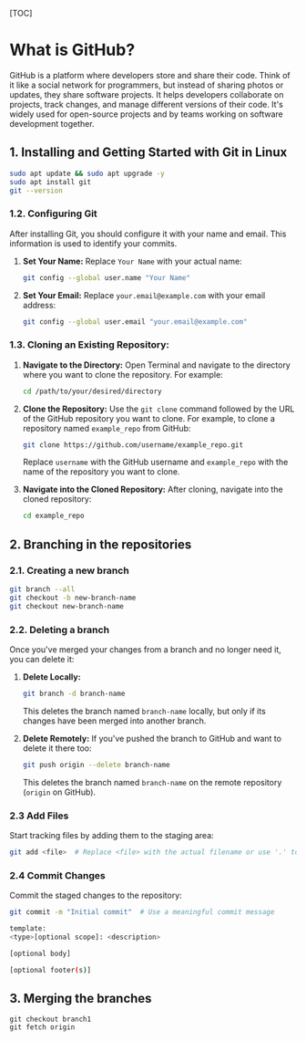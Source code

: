 [TOC]

# What is GitHub?

GitHub is a platform where developers store and share their code. Think of it like a social network for programmers, but instead of sharing photos or updates, they share software projects. It helps developers collaborate on projects, track changes, and manage different versions of their code. It's widely used for open-source projects and by teams working on software development together.

## 1. Installing and Getting Started with Git in Linux

```bash
sudo apt update && sudo apt upgrade -y
sudo apt install git
git --version
```

### 1.2. Configuring Git

After installing Git, you should configure it with your name and email. This information is used to identify your commits.

1. **Set Your Name:** Replace `Your Name` with your actual name:

   ```bash
   git config --global user.name "Your Name"
   ```
   
2. **Set Your Email:** Replace `your.email@example.com` with your email address:

   ```bash
   git config --global user.email "your.email@example.com"
   ```

### 1.3. Cloning an Existing Repository:

1. **Navigate to the Directory:** Open Terminal and navigate to the directory where you want to clone the repository. For example:

   ```bash
   cd /path/to/your/desired/directory
   ```

2. **Clone the Repository:** Use the `git clone` command followed by the URL of the GitHub repository you want to clone. For example, to clone a repository named `example_repo` from GitHub:

   ```bash
   git clone https://github.com/username/example_repo.git
   ```

   Replace `username` with the GitHub username and `example_repo` with the name of the repository you want to clone.

3. **Navigate into the Cloned Repository:** After cloning, navigate into the cloned repository:

   ```bash
   cd example_repo
   ```



## 2. Branching in the repositories
### 2.1. Creating a new branch

   ```bash
   git branch --all
   git checkout -b new-branch-name
   git checkout new-branch-name
   ```

### 2.2. Deleting a branch

Once you've merged your changes from a branch and no longer need it, you can delete it:

   1. **Delete Locally:**

      ```bash
      git branch -d branch-name
      ```

      This deletes the branch named `branch-name` locally, but only if its changes have been merged into another branch.

   2. **Delete Remotely:** If you've pushed the branch to GitHub and want to delete it there too:

      ```bash
      git push origin --delete branch-name
      ```

      This deletes the branch named `branch-name` on the remote repository (`origin` on GitHub).

### 2.3 Add Files

Start tracking files by adding them to the staging area:

   ```bash
   git add <file>  # Replace <file> with the actual filename or use '.' to add all files
   ```

### 2.4 Commit Changes

Commit the staged changes to the repository:

   ```bash
   git commit -m "Initial commit"  # Use a meaningful commit message
   
   template:
   <type>[optional scope]: <description>
   
   [optional body]
   
   [optional footer(s)]
   ```

## 3. Merging the branches

```
git checkout branch1
git fetch origin
```

